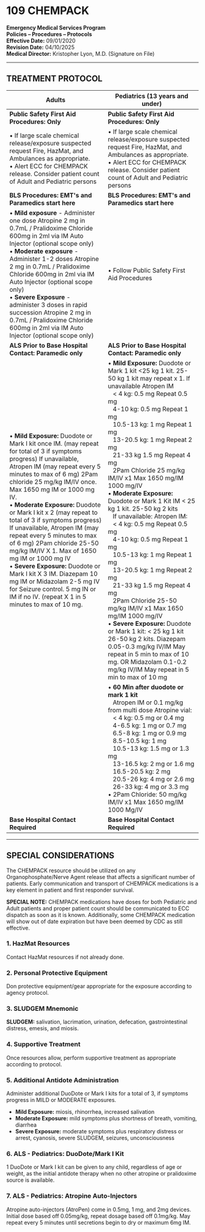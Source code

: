 # 109 CHEMPACK

**Emergency Medical Services Program**  
**Policies – Procedures – Protocols**  
**Effective Date:** 09/01/2020  
**Revision Date:** 04/10/2025  
**Medical Director:** Kristopher Lyon, M.D. (Signature on File)

---

## TREATMENT PROTOCOL

| **Adults** | **Pediatrics (13 years and under)** |
|------------|-------------------------------------|
| **Public Safety First Aid Procedures: Only** | **Public Safety First Aid Procedures: Only** |
| • If large scale chemical release/exposure suspected request Fire, HazMat, and Ambulances as appropriate.<br>• Alert ECC for CHEMPACK release. Consider patient count of Adult and Pediatric persons | • If large scale chemical release/exposure suspected request Fire, HazMat, and Ambulances as appropriate.<br>• Alert ECC for CHEMPACK release. Consider patient count of Adult and Pediatric persons |
| **BLS Procedures: EMT's and Paramedics start here** | **BLS Procedures: EMT's and Paramedics start here** |
| • **Mild exposure** - Administer one dose Atropine 2 mg in 0.7mL / Pralidoxime Chloride 600mg in 2ml via IM Auto Injector (optional scope only)<br>• **Moderate exposure** - Administer 1-2 doses Atropine 2 mg in 0.7mL / Pralidoxime Chloride 600mg in 2ml via IM Auto Injector (optional scope only)<br>• **Severe Exposure** - administer 3 doses in rapid succession Atropine 2 mg in 0.7mL / Pralidoxime Chloride 600mg in 2ml via IM Auto Injector (optional scope only) | • Follow Public Safety First Aid Procedures |
| **ALS Prior to Base Hospital Contact: Paramedic only** | **ALS Prior to Base Hospital Contact: Paramedic only** |
| • **Mild Exposure:** Duodote or Mark I kit once IM. (may repeat for total of 3 if symptoms progress) If unavailable, Atropen IM (may repeat every 5 minutes to max of 6 mg) 2Pam chloride 25 mg/kg IM/IV once. Max 1650 mg IM or 1000 mg IV.<br>• **Moderate Exposure:** Duodote or Mark I kit x 2 (may repeat to total of 3 if symptoms progress) If unavailable, Atropen IM (may repeat every 5 minutes to max of 6 mg) 2Pam chloride 25-50 mg/kg IM/IV X 1. Max of 1650 mg IM or 1000 mg IV<br>• **Severe Exposure:** Duodote or Mark I kit X 3 IM. Diazepam 10 mg IM or Midazolam 2-5 mg IV for Seizure control. 5 mg IN or IM if no IV. (repeat X 1 in 5 minutes to max of 10 mg. | • **Mild Exposure:** Duodote or Mark 1 kit <25 kg 1 kit. 25-50 kg 1 kit may repeat x 1. If unavailable Atropen IM<br>&nbsp;&nbsp;&nbsp;< 4 kg: 0.5 mg Repeat 0.5 mg<br>&nbsp;&nbsp;&nbsp;4-10 kg: 0.5 mg Repeat 1 mg<br>&nbsp;&nbsp;&nbsp;10.5-13 kg: 1 mg Repeat 1 mg<br>&nbsp;&nbsp;&nbsp;13-20.5 kg: 1 mg Repeat 2 mg<br>&nbsp;&nbsp;&nbsp;21-33 kg 1.5 mg Repeat 4 mg<br>&nbsp;&nbsp;&nbsp;2Pam Chloride 25 mg/kg IM/IV x1 Max 1650 mg/IM 1000 mg/IV<br>• **Moderate Exposure:** Duodote or Mark 1 Kit IM < 25 kg 1 kit. 25-50 kg 2 kits<br>&nbsp;&nbsp;&nbsp;If unavailable: Atropen IM:<br>&nbsp;&nbsp;&nbsp;< 4 kg: 0.5 mg Repeat 0.5 mg<br>&nbsp;&nbsp;&nbsp;4-10 kg: 0.5 mg Repeat 1 mg<br>&nbsp;&nbsp;&nbsp;10.5-13 kg: 1 mg Repeat 1 mg<br>&nbsp;&nbsp;&nbsp;13-20.5 kg: 1 mg Repeat 2 mg<br>&nbsp;&nbsp;&nbsp;21-33 kg 1.5 mg Repeat 4 mg<br>&nbsp;&nbsp;&nbsp;2Pam Chloride 25-50 mg/kg IM/IV x1 Max 1650 mg/IM 1000 mg/IV<br>• **Severe Exposure:** Duodote or Mark 1 kit: < 25 kg 1 kit 26-50 kg 2 kits. Diazepam 0.05-0.3 mg/kg IV/IM May repeat in 5 min to max of 10 mg. OR Midazolam 0.1-0.2 mg/kg IV/IM May repeat in 5 min to max of 10 mg |
| | • **60 Min after duodote or mark 1 kit**<br>&nbsp;&nbsp;&nbsp;Atropen IM or 0.1 mg/kg from multi dose Atropine vial:<br>&nbsp;&nbsp;&nbsp;< 4 kg: 0.5 mg or 0.4 mg<br>&nbsp;&nbsp;&nbsp;4-6.5 kg: 1 mg or 0.7 mg<br>&nbsp;&nbsp;&nbsp;6.5-8 kg: 1 mg or 0.9 mg<br>&nbsp;&nbsp;&nbsp;8.5-10.5 kg: 1 mg<br>&nbsp;&nbsp;&nbsp;10.5-13 kg: 1.5 mg or 1.3 mg<br>&nbsp;&nbsp;&nbsp;13-16.5 kg: 2 mg or 1.6 mg<br>&nbsp;&nbsp;&nbsp;16.5-20.5 kg: 2 mg<br>&nbsp;&nbsp;&nbsp;20.5-26 kg: 4 mg or 2.6 mg<br>&nbsp;&nbsp;&nbsp;26-33 kg: 4 mg or 3.3 mg<br>• 2Pam Chloride: 50 mg/kg IM/IV x1 Max 1650 mg/IM 1000 Mg/IV |
| **Base Hospital Contact Required** | **Base Hospital Contact Required** |

---

## SPECIAL CONSIDERATIONS

The CHEMPACK resource should be utilized on any Organophosphate/Nerve Agent release that affects a significant number of patients. Early communication and transport of CHEMPACK medications is a key element in patient and first responder survival.

**SPECIAL NOTE:** CHEMPACK medications have doses for both Pediatric and Adult patients and proper patient count should be communicated to ECC dispatch as soon as it is known. Additionally, some CHEMPACK medication will show out of date expiration but have been deemed by CDC as still effective.

### 1. HazMat Resources

Contact HazMat resources if not already done.

### 2. Personal Protective Equipment

Don protective equipment/gear appropriate for the exposure according to agency protocol.

### 3. SLUDGEM Mnemonic

**SLUDGEM:** salivation, lacrimation, urination, defecation, gastrointestinal distress, emesis, and miosis.

### 4. Supportive Treatment

Once resources allow, perform supportive treatment as appropriate according to protocol.

### 5. Additional Antidote Administration

Administer additional DuoDote or Mark I kits for a total of 3, if symptoms progress in MILD or MODERATE exposures.

- **Mild Exposure:** miosis, rhinorrhea, increased salivation
- **Moderate Exposure:** mild symptoms plus shortness of breath, vomiting, diarrhea
- **Severe Exposure:** moderate symptoms plus respiratory distress or arrest, cyanosis, severe SLUDGEM, seizures, unconsciousness

### 6. ALS - Pediatrics: DuoDote/Mark I Kit

1 DuoDote or Mark I kit can be given to any child, regardless of age or weight, as the initial antidote therapy when no other atropine or pralidoxime source is available.

### 7. ALS - Pediatrics: Atropine Auto-Injectors

Atropine auto-injectors (AtroPen) come in 0.5mg, 1 mg, and 2mg devices. Initial dose based off 0.05mg/kg, repeat dosage based off 0.1mg/kg. May repeat every 5 minutes until secretions begin to dry or maximum 6mg IM.

